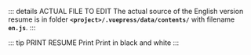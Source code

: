::: details ACTUAL FILE TO EDIT
The actual source of the English version resume is in folder **`<project>/.vuepress/data/contents/`** with filename **`en.js`**.
:::

<Resume />

::: tip PRINT RESUME
<button-print>Print</button-print>
<button-print :blackNwhite="true">Print in black and white</button-print>
:::
